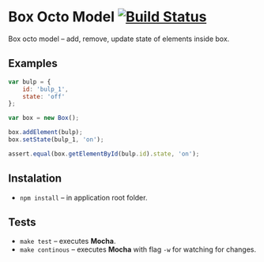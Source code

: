 Box Octo Model [![Build Status](https://travis-ci.org/safjanowski/box-octo-model.svg?branch=master)](https://travis-ci.org/safjanowski/box-octo-model)
===============

Box octo model – add, remove, update state of elements inside box.

Examples
--------

```js
var bulp = {
	id: 'bulp_1',
	state: 'off'
};

var box = new Box();

box.addElement(bulp);
box.setState(bulp_1, 'on');

assert.equal(box.getElementById(bulp.id).state, 'on');
```

Instalation
-----------

* `npm install` – in application root folder.

Tests
-----

* `make test` – executes **Mocha**.
* `make continous` – executes **Mocha** with flag `-w` for watching for changes.